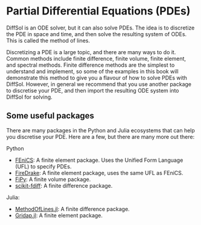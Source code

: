 # Partial Differential Equations (PDEs)

DiffSol is an ODE solver, but it can also solve PDEs. The idea is to discretize the PDE in space and time, and then solve the resulting system of ODEs. This is called the method of lines.

Discretizing a PDE is a large topic, and there are many ways to do it. Common methods include finite difference, finite volume, finite element, and spectral methods. Finite difference methods are the simplest to understand and implement, so some of the examples in this book will demonstrate this method to give you a flavour of how to solve PDEs with DiffSol. However, in general we recommend that you use another package to discretise your PDE, and then import the resulting ODE system into DiffSol for solving.

## Some useful packages

There are many packages in the Python and Julia ecosystems that can help you discretise your PDE. Here are a few, but there are many more out there:

Python
- [FEniCS](https://fenicsproject.org/): A finite element package. Uses the Unified Form Language (UFL) to specify PDEs.
- [FireDrake](https://firedrakeproject.org/): A finite element package, uses the same UFL as FEniCS.
- [FiPy](https://www.ctcms.nist.gov/fipy/): A finite volume package.
- [scikit-fdiff](https://scikit-fdiff.readthedocs.io/en/latest/): A finite difference package.

Julia:
- [MethodOfLines.jl](https://github.com/SciML/MethodOfLines.jl): A finite difference package.
- [Gridap.jl](https://github.com/gridap/Gridap.jl): A finite element package.


